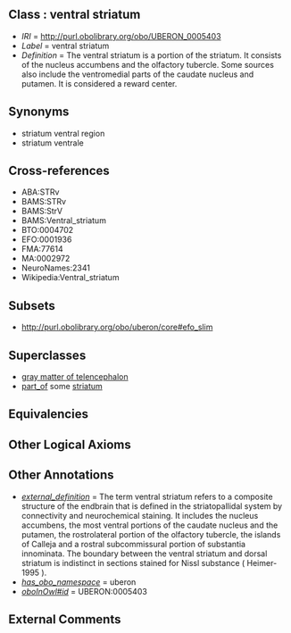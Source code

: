 
## Class : ventral striatum

 * *IRI* = http://purl.obolibrary.org/obo/UBERON_0005403
 * *Label* = ventral striatum
 * *Definition* = The ventral striatum is a portion of the striatum. It consists of the nucleus accumbens and the olfactory tubercle. Some sources also include the ventromedial parts of the caudate nucleus and putamen. It is considered a reward center.

## Synonyms

 * striatum ventral region
 * striatum ventrale

## Cross-references

 * ABA:STRv
 * BAMS:STRv
 * BAMS:StrV
 * BAMS:Ventral_striatum
 * BTO:0004702
 * EFO:0001936
 * FMA:77614
 * MA:0002972
 * NeuroNames:2341
 * Wikipedia:Ventral_striatum

## Subsets

 * http://purl.obolibrary.org/obo/uberon/core#efo_slim

## Superclasses

 * [gray matter of telencephalon](../../UBERON/00/UBERON_0011300.md)
 * [part_of](../../BFO/50/BFO_0000050.md) some [striatum](../../UBERON/35/UBERON_0002435.md)

## Equivalencies


## Other Logical Axioms


## Other Annotations

 * *[external_definition](../../UBPROP/01/UBPROP_0000001.md)* = The term ventral striatum refers to a composite structure of the endbrain that is defined in the striatopallidal system by connectivity and neurochemical staining. It includes the nucleus accumbens, the most ventral portions of the caudate nucleus and the putamen, the rostrolateral portion of the olfactory tubercle, the islands of Calleja and a rostral subcommissural portion of substantia innominata. The boundary between the ventral striatum and dorsal striatum is indistinct in sections stained for Nissl substance ( Heimer-1995 ).
 * *[has_obo_namespace](../../ce/oboInOwl#hasOBONamespace.md)* = uberon
 * *[oboInOwl#id](../../id/oboInOwl#id.md)* = UBERON:0005403

## External Comments

